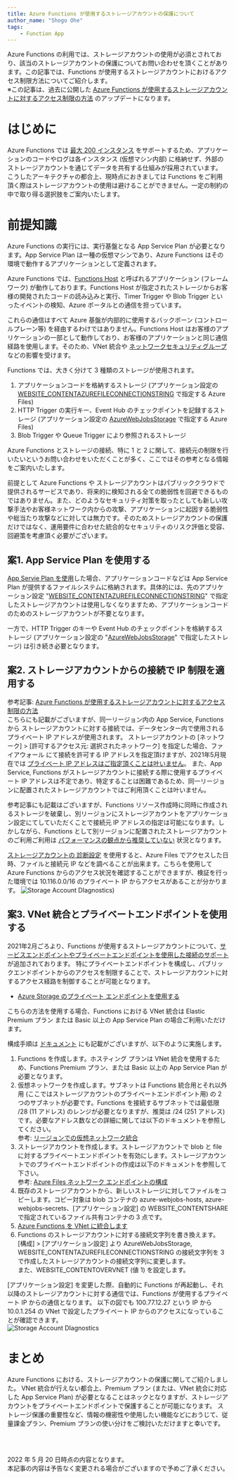 ```yaml
---
title: Azure Functions が使用するストレージアカウントの保護について
author_name: "Shogo Ohe"
tags:
    - Function App
---
```

Azure Functions の利用では、ストレージアカウントの使用が必須とされており、該当のストレージアカウントの保護についてお問い合わせを頂くことがあります。この記事では、Functions が使用するストレージアカウントにおけるアクセス制限方法についてご紹介します。<br />
※この記事は、過去に公開した [Azure Functions が使用するストレージアカウントに対するアクセス制限の方法]({{site.baseurl}}/2020/07/29/how-to-restrict-access-to-storage-used-by-azure-functions.html) のアップデートになります。

# はじめに
Azure Functions では [最大 200 インスタンス](https://docs.microsoft.com/ja-jp/azure/azure-functions/functions-scale#scale) をサポートするため、アプリケーションのコードやログは各インスタンス (仮想マシン内部) に格納せず、外部のストレージアカウントを通じてデータを共有する仕組みが採用されています。
こうしたアーキテクチャの都合上、現時点におきましては Functions をご利用頂く際はストレージアカウントの使用は避けることができません。一定の制約の中で取り得る選択肢をご案内いたします。


# 前提知識
Azure Functions の実行には、実行基盤となる App Service Plan が必要となります。App Service Plan は一種の仮想マシンであり、Azure Functions はその環境で動作するアプリケーションとして定義されます。

Azure Functions では、[Functions Host](https://github.com/Azure/azure-functions-host) と呼ばれるアプリケーション (フレームワーク) が動作しております。Functions Host が指定されたストレージからお客様の開発されたコードの読み込みと実行、Timer Trigger や Blob Trigger といったイベントの検知、Azure ポータルとの通信を担っています。

これらの通信はすべて Azure 基盤が内部的に使用するバックボーン (コントロールプレーン等) を経由するわけではありません。Functions Host はお客様のアプリケーションの一部として動作しており、お客様のアプリケーションと同じ通信経路を使用します。そのため、VNet 統合や [ネットワークセキュリティグループ](https://docs.microsoft.com/ja-jp/azure/virtual-network/network-security-groups-overview) などの影響を受けます。


Functions では、大きく分けて 3 種類のストレージが使用されます。
 1. アプリケーションコードを格納するストレージ (アプリケーション設定の [WEBSITE_CONTENTAZUREFILECONNECTIONSTRING](https://docs.microsoft.com/ja-jp/azure/azure-functions/functions-app-settings#website_contentazurefileconnectionstring) で指定する Azure Files)
 2. HTTP Trigger の実行キー、Event Hub のチェックポイントを記録するストレージ (アプリケーション設定の [AzureWebJobsStorage](https://docs.microsoft.com/ja-jp/azure/azure-functions/functions-app-settings#azurewebjobsstorage) で指定する Azure Files)
 3. Blob Trigger や Queue Trigger により参照されるストレージ

Azure Functions とストレージの接続、特に 1 と 2 に関して、接続元の制限を行いたいというお問い合わせをいただくことが多く、ここではその参考となる情報をご案内いたします。

前提として Azure Functions や ストレージアカウントはパブリッククラウドで提供されるサービスであり、将来的に検知される全ての脆弱性を回避できるものではありません。また、どのようなセキュリティ対策を取ったとしても新しい攻撃手法やお客様ネットワーク内からの攻撃、アプリケーションに起因する脆弱性や総当たり攻撃などに対しては無力です。そのためストレージアカウントの保護だけではなく、運用要件に合わせた統合的なセキュリティのリスク評価と受容、回避策を考慮頂く必要がございます。


## 案1. App Service Plan を使用する
[App Servie Plan を使用](https://docs.microsoft.com/ja-jp/azure/azure-functions/dedicated-plan)した場合、アプリケーションコードなどは App Service Plan が提供するファイルシステムに格納されます。具体的には、先のアプリケーション設定 "[WEBSITE_CONTENTAZUREFILECONNECTIONSTRING](https://docs.microsoft.com/ja-jp/azure/azure-functions/functions-app-settings#website_contentazurefileconnectionstring)" で指定したストレージアカウントは使用しなくなりますため、アプリケーションコードのためのストレージアカウントが不要となります。

一方で、HTTP Trigger のキーや Event Hub のチェックポイントを格納するストレージ (アプリケーション設定の "[AzureWebJobsStorage](https://docs.microsoft.com/ja-jp/azure/azure-functions/functions-app-settings#azurewebjobsstorage)" で指定したストレージ) は引き続き必要となります。


## 案2. ストレージアカウントからの接続で IP 制限を適用する
参考記事: [Azure Functions が使用するストレージアカウントに対するアクセス制限の方法](https://azure.github.io/jpazpaas/2020/07/29/how-to-restrict-access-to-storage-used-by-azure-functions.html) <br />
こちらにも記載がございますが、同一リージョン内の App Service, Functions から ストレージアカウントに対する接続では、データセンター内で使用されるプライベート IP アドレスが使用されます。
ストレージアカウントの [ネットワーク] > [許可するアクセス元: 選択されたネットワーク] を指定した場合、ファイアウォール にて接続を許可する IP アドレスを指定頂けますが、2021年5月現在では [プライベート IP アドレスはご指定頂くことは叶いません](https://docs.microsoft.com/ja-jp/azure/storage/common/storage-network-security?tabs=azure-portal#grant-access-from-an-internet-ip-range)。
また、App Service, Functions がストレージアカウントに接続する際に使用するプライベート IP アドレスは不定であり、特定することは困難であるため、同一リージョンに配置されたストレージアカウントではご利用頂くことは叶いません。

参考記事にも記載はございますが、Functions リソース作成時に同時に作成されるストレージを破棄し、別リージョンにストレージアカウントをアプリケーション設定にてしていただくことで接続元 IP アドレスの指定は可能になります。しかしながら、Functions として別リージョンに配置されたストレージアカウントのご利用ご利用は [パフォーマンスの観点から推奨していない](https://docs.microsoft.com/ja-jp/azure/azure-functions/storage-considerations#storage-account-location) 状況となります。


[ストレージアカウントの 診断設定](https://docs.microsoft.com/ja-jp/azure/storage/files/storage-files-monitoring?tabs=azure-portal) を使用すると、Azure Files でアクセスした日時、ファイルと接続元 IP などを調べることが出来ます。こちらを使用して Azure Functions からのアクセス状況を確認することができますが、検証を行った環境では 10.116.0.0/16 のプライベート IP からアクセスがあることが分かります。
![Storage Account DIagnostics]({{site.baseurl}}/media/2022/05/2022-05-20-functions-storage1.jpg))


## 案3. VNet 統合とプライベートエンドポイントを使用する
2021年2月ごろより、Functions が使用するストレージアカウントについて、[サービスエンドポイントやプライベートエンドポイントを使用した接続のサポート](https://docs.microsoft.com/ja-jp/azure/azure-functions/configure-networking-how-to#restrict-your-storage-account-to-a-virtual-network) が追加されております。
特にプライベートエンドポイントを構成し、パブリックエンドポイントからのアクセスを制限することで、ストレージアカウントに対するアクセス経路を制御することが可能となります。
- [Azure Storage のプライベート エンドポイントを使用する](https://docs.microsoft.com/ja-jp/azure/storage/common/storage-private-endpoints)

こちらの方法を使用する場合、Functions における VNet 統合は Elastic Premium プラン または Basic 以上の App Service Plan の場合ご利用いただけます。

構成手順は [ドキュメント](https://docs.microsoft.com/ja-jp/azure/azure-functions/configure-networking-how-to#restrict-your-storage-account-to-a-virtual-network) にも記載がございますが、以下のように実施します。

1. Functions を作成します。ホスティング プランは VNet 統合を使用するため、Functions Premium プラン、または Basic 以上の App Service Plan が必要となります。
2. 仮想ネットワークを作成します。サブネットは Functions 統合用とそれ以外用 (ここではストレージアカウントのプライベートエンドポイント用) の 2 つのサブネットが必要です。Functions を接続するサブネットでは最低限 /28 (11 アドレス) のレンジが必要となりますが、推奨は /24 (251 アドレス) です。必要なアドレス数などの詳細に関しては以下のドキュメントを参照してください。<br/>
  参考: [リージョンでの仮想ネットワーク統合](https://docs.microsoft.com/ja-jp/azure/azure-functions/functions-networking-options#regional-virtual-network-integration)
3. ストレージアカウントを作成します。ストレージアカウントで blob と file に対するプライベートエンドポイントを有効にします。ストレージアカウントでのプライベートエンドポイントの作成は以下のドキュメントを参照して下さい。<br />
  参考: [Azure Files ネットワーク エンドポイントの構成](https://docs.microsoft.com/ja-jp/azure/storage/files/storage-files-networking-endpoints?tabs=azure-portal)
4. 既存のストレージアカウントから、新しいストレージに対してファイルをコピーします。コピー対象は blob コンテナの azure-webjobs-hosts, azure-webjobs-secrets、[アプリケーション設定] の WEBSITE_CONTENTSHARE で指定されているファイル共有コンテナの 3 点です。
5. [Azure Functions を VNet に統合します](https://docs.microsoft.com/ja-jp/azure/azure-functions/functions-networking-options#enable-virtual-network-integration) <br />
6. Functions のストレージアカウントに対する接続文字列を書き換えます。<br/>
 [構成] > [アプリケーション設定] より AzureWebJobsStorage, WEBSITE_CONTENTAZUREFILECONNECTIONSTRING の接続文字列を 3 で作成したストレージアカウントの接続文字列に変更します。<br />
 また、WEBSITE_CONTENTOVERVNET (値 1) を設定します。

[アプリケーション設定] を変更した際、自動的に Functions が再起動し、それ以降のストレージアカウントに対する通信では、Functions が使用するプライベート IP からの通信となります。
以下の図でも 100.77.12.27 という IP から 10.0.1.254 の VNet で設定したプライベート IP からのアクセスになっていることが確認できます。<br />
![Storage Account DIagnostics]({{site.baseurl}}/media/2022/05/2022-05-20-functions-storage2.jpg)

# まとめ
Azure Functions における、ストレージアカウントの保護に関してご紹介しました。
VNet 統合が行えない都合上、Premium プラン (または、VNet 統合に対応した App Service Plan) が必要となることはネックとなりますが、ストレージアカウントをプライベートエンドポイントで保護することが可能になります。
ストレージ保護の重要性など、情報の機密性や使用したい機能などにおうじて、従量課金プラン、Premium プランの使い分けをご検討いただけますと幸いです。

<br>
<br>

2022 年 5 月 20 日時点の内容となります。<br>
本記事の内容は予告なく変更される場合がございますので予めご了承ください。

<br>
<br>

